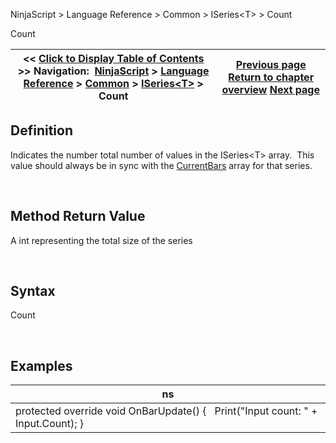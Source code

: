 ﻿


NinjaScript \> Language Reference \> Common \> ISeries\<T\> \> Count






















Count







| \<\< [Click to Display Table of Contents](iseries_count.md) \>\> **Navigation:**     [NinjaScript](ninjascript-1.md) \> [Language Reference](language_reference_wip-1.md) \> [Common](common-1.md) \> [ISeries\<T\>](iseriest-1.md) \> Count | [Previous page](iseries_volumes-1.md) [Return to chapter overview](iseriest-1.md) [Next page](getvalueat-1.md) |
| --- | --- |











## Definition


Indicates the number total number of values in the ISeries\<T\> array.  This value should always be in sync with the [CurrentBars](currentbars-1.md) array for that series.


 


## Method Return Value


A int representing the total size of the series


 


## Syntax


Count


 


## 


## Examples




| ns |
| --- |
| protected override void OnBarUpdate() {    Print("Input count: " \+ Input.Count); } |









